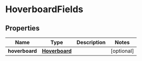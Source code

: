 
# HoverboardFields

## Properties
Name | Type | Description | Notes
------------ | ------------- | ------------- | -------------
**hoverboard** | [**Hoverboard**](Hoverboard.md) |  |  [optional]



